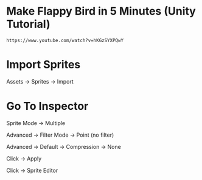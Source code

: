 # Make Flappy Bird in 5 Minutes (Unity Tutorial)
```
https://www.youtube.com/watch?v=hKGzSYXPQwY
```

# Import Sprites

Assets -> Sprites -> Import

# Go To Inspector

Sprite Mode -> Multiple

Advanced -> Filter Mode -> Point (no filter)

Advanced -> Default -> Compression -> None

Click -> Apply

Click -> Sprite Editor





